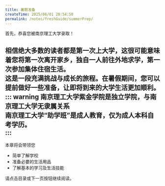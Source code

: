 ```yaml
---
title: 暑期准备
createTime: 2025/06/01 20:54:50
permalink: /notes/freshGuide/summerPrep/
---
```

首先，恭喜您被南京理工大学录取！

相信绝大多数的读者都是第一次上大学，这很可能意味着您将第一次离开家乡，独自一人前往外地求学，第一次参加集体住宿生活。   
这是一段充满挑战与成长的旅程。在暑假期间，您可以提前做好一些准备，让即将到来的大学生活更加顺利。   
::: warning
南京理工大学紫金学院是独立学院，与南京理工大学无隶属关系   
南京理工大学“助学班”是成人教育，仅为成人本科自考学历。   
::: 
---
本章将会带领您
- 简单了解学校
- 准备必要的生活用品
- 了解基本的学习及生活技能   


请点击目录或下一页按钮继续阅读。